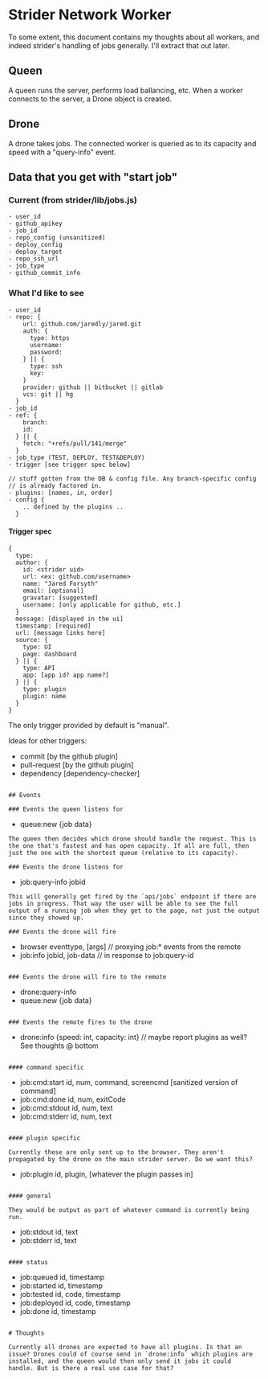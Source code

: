 
# Strider Network Worker
To some extent, this document contains my thoughts about all workers,
and indeed strider's handling of jobs generally. I'll extract that out
later.

## Queen

A queen runs the server, performs load ballancing, etc. When a worker
connects to the server, a Drone object is created.

## Drone

A drone takes jobs. The connected worker is queried as to its capacity
and speed with a "query-info" event.

## Data that you get with "start job"

### Current (from strider/lib/jobs.js)
```
- user_id
- github_apikey
- job_id
- repo_config (unsanitized)
- deploy_config
- deploy_target
- repo_ssh_url
- job_type
- github_commit_info
```
### What I'd like to see
```
- user_id
- repo: {
    url: github.com/jaredly/jared.git
    auth: {
      type: https
      username:
      password:
    } || {
      type: ssh
      key:
    }
    provider: github || bitbucket || gitlab
    vcs: git || hg
  }
- job_id
- ref: {
    branch:
    id:
  } || {
    fetch: "+refs/pull/141/merge"
  }
- job_type (TEST, DEPLOY, TEST&DEPLOY)
- trigger [see trigger spec below]

// stuff gotten from the DB & config file. Any branch-specific config
// is already factored in.
- plugins: [names, in, order]
- config {
    .. defined by the plugins ..
  }
```

#### Trigger spec

```
{
  type:
  author: {
    id: <strider uid>
    url: <ex: github.com/username>
    name: "Jared Forsyth"
    email: [optional]
    gravatar: [suggested]
    username: [only applicable for github, etc.]
  }
  message: [displayed in the ui]
  timestamp: [required]
  url: [message links here]
  source: {
    type: UI
    page: dashboard
  } || {
    type: API
    app: [app id? app name?]
  } || {
    type: plugin
    plugin: name
  }
}
```

The only trigger provided by default is "manual".

Ideas for other triggers:
- commit [by the github plugin]
- pull-request [by the github plugin]
- dependency [dependency-checker]
```

## Events

### Events the queen listens for

```
- queue:new   {job data}
```
The queen then decides which drone should handle the request. This is
the one that's fastest and has open capacity. If all are full, then
just the one with the shortest queue (relative to its capacity).

### Events the drone listens for

```
- job:query-info  jobid
```
This will generally get fired by the `api/jobs` endpoint if there are
jobs in progress. That way the user will be able to see the full
output of a running job when they get to the page, not just the output
since they showed up.

### Events the drone will fire

```
- browser   eventtype, [args]   // proxying job:* events from the remote
- job:info  jobid, job-data     // in response to job:query-id
```

### Events the drone will fire to the remote

```
- drone:query-info
- queue:new         {job data}
```
  
### Events the remote fires to the drone

```
- drone:info     {speed: int, capacity: int} // maybe report plugins as well? See thoughts @ bottom
```

#### command specific

```
- job:cmd:start  id, num, command, screencmd [sanitized version of command]
- job:cmd:done   id, num, exitCode
- job:cmd:stdout id, num, text
- job:cmd:stderr id, num, text
```

#### plugin specific

Currently these are only sent up to the browser. They aren't
propagated by the drone on the main strider server. Do we want this?

```
- job:plugin     id, plugin, [whatever the plugin passes in]
```

#### general

They would be output as part of whatever command is currently being
run.

```
- job:stdout     id, text
- job:stderr     id, text
```

#### status

```
- job:queued     id, timestamp
- job:started    id, timestamp
- job:tested     id, code, timestamp
- job:deployed   id, code, timestamp
- job:done       id, timestamp
```

# Thoughts

Currently all drones are expected to have all plugins. Is that an
issue? Drones could of course send in `drone:info` which plugins are
installed, and the queen would then only send it jobs it could
handle. But is there a real use case for that?
